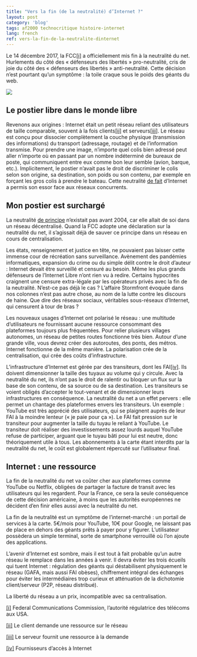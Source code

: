 ```yaml
---
title: "Vers la fin (de la neutralité) d’Internet ?"
layout: post
category: 'blog'
tags: af2000 technocritique histoire-internet
lang: french
ref: vers-la-fin-de-la-neutralite-dinternet
---
```


Le 14 décembre 2017, la FCC[\[i\]](#_edn1) a officiellement mis fin à la neutralité du net. Hurlements du côté des « défenseurs des libertés » pro-neutralité, cris de joie du côté des « défenseurs des libertés » anti-neutralité. Cette décision n’est pourtant qu’un symptôme : la toile craque sous le poids des géants du web.

![](http://blog.enzosandre.fr/wp-content/uploads/2018/01/1200px-Seal_of_the_United_States_Federal_Communications_Commission.svg_-1024x1024.png)

## Le postier libre dans le monde libre

Revenons aux origines : Internet était un petit réseau reliant des utilisateurs de taille comparable, souvent à la fois clients[\[ii\]](#_edn2) et serveurs[\[iii\]](#_edn3). Le réseau est conçu pour dissocier complètement la couche physique (transmission des informations) du transport (adressage, routage) et de l’information transmise. Pour prendre une image, n’importe quel colis bien adressé peut aller n’importe où en passant par un nombre indéterminé de bureaux de poste, qui communiquent entre eux comme bon leur semble (avion, barque, etc.). Implicitement, le postier n’avait pas le droit de discriminer le colis selon son origine, sa destination, son poids ou son contenu, par exemple en forçant les gros colis à prendre le bateau. Cette neutralité <u>de fait</u> d’Internet a permis son essor face aux réseaux concurrents.

## Mon postier est surchargé

La neutralité <u>de principe</u> n’existait pas avant 2004, car elle allait de soi dans un réseau décentralisé. Quand la FCC adopte une déclaration sur la neutralité du net, il s’agissait déjà de sauver ce principe dans un réseau en cours de centralisation.

Les états, renseignement et justice en tête, ne pouvaient pas laisser cette immense cour de récréation sans surveillance. Avènement des pandémies informatiques, expansion du crime ou du simple délit contre le droit d’auteur : Internet devait être surveillé et censuré au besoin. Même les plus grands défenseurs de l’Internet Libre n’ont rien vu à redire. Certains hypocrites craignent une censure extra-légale par les opérateurs privés avec la fin de la neutralité. N’est-ce pas déjà le cas ? L’affaire Stormfront évoquée dans nos colonnes n’est pas autre chose, au nom de la lutte contre les discours de haine. Que dire des réseaux sociaux, véritables sous-réseaux d’Internet, qui censurent à tour de bras ?

Les nouveaux usages d’Internet ont polarisé le réseau : une multitude d’utilisateurs ne fournissant aucune ressource consommant des plateformes toujours plus fréquentées. Pour relier plusieurs villages autonomes, un réseau de petites routes fonctionne très bien. Autour d’une grande ville, vous devrez créer des autoroutes, des ponts, des métros. Internet fonctionne de la même manière. La polarisation crée de la centralisation, qui crée des coûts d’infrastructure.

L’infrastructure d’Internet est gérée par des transiteurs, dont les FAI[\[iv\]](#_edn4). Ils doivent dimensionner la taille des tuyaux au volume qui y circule. Avec la neutralité du net, ils n’ont pas le droit de ralentir ou bloquer un flux sur la base de son contenu, de sa source ou de sa destination. Les transiteurs se voient obligés d’accepter le tout-venant et de dimensionner leurs infrastructures en conséquence. La neutralité du net a un effet pervers : elle permet un chantage des plateformes envers les transiteurs. Un exemple : YouTube est très apprécié des utilisateurs, qui se plaignent auprès de leur FAI à la moindre lenteur (« je paie pour ça »). Le FAI fait pression sur le transiteur pour augmenter la taille du tuyau le reliant à YouTube. Le transiteur doit réaliser des investissements assez lourds auquel YouTube refuse de participer, arguant que le tuyau bâti pour lui est neutre, donc théoriquement utile à tous. Les abonnements à la carte étant interdits par la neutralité du net, le coût est globalement répercuté sur l’utilisateur final.

## Internet : une ressource

La fin de la neutralité du net va coûter cher aux plateformes comme YouTube ou Netflix, obligées de partager la facture de transit avec les utilisateurs qui les regardent. Pour la France, ce sera la seule conséquence de cette décision américaine, à moins que les autorités européennes ne décident d’en finir elles aussi avec la neutralité du net.

La fin de la neutralité est un symptôme de l’internet-marché : un portail de services à la carte. 5€/mois pour YouTube, 10€ pour Google, ne laissant pas de place en dehors des géants prêts à payer pour y figurer. L’utilisateur possèdera un simple terminal, sorte de smartphone verrouillé où l’on ajoute des applications.

L’avenir d’Internet est sombre, mais il est tout à fait probable qu’un autre réseau le remplace dans les années à venir. Il devra éviter les trois écueils qui tuent Internet : régulation des géants qui déstabilisent physiquement le réseau (GAFA, mais aussi FAI obèses), chiffrement intégral des échanges pour éviter les intermédiaires trop curieux et atténuation de la dichotomie client/serveur (P2P, réseau distribué).

La liberté du réseau a un prix, incompatible avec sa centralisation.

[\[i\]](#_ednref1) Federal Communications Commission, l’autorité régulatrice des télécoms aux USA.

[\[ii\]](#_ednref2) Le client demande une ressource sur le réseau

[\[iii\]](#_ednref3) Le serveur fournit une ressource à la demande

[\[iv\]](#_ednref4) Fournisseurs d’accès à Internet